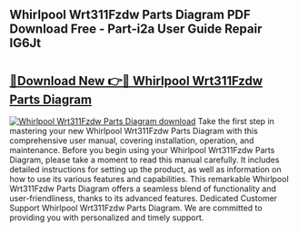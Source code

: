 ## Whirlpool Wrt311Fzdw Parts Diagram PDF Download Free - Part-i2a User Guide Repair IG6Jt

# <h2><a href="http://dfo2bbm.blite.top/?on=Whirlpool+Wrt311Fzdw+Parts+Diagram">🔗Download New 👉🔴 Whirlpool Wrt311Fzdw Parts Diagram</a></h2>

[![Whirlpool Wrt311Fzdw Parts Diagram download](https://i.imgur.com/lujVjoI.png)](http://dfo2bbm.blite.top/?on=Whirlpool+Wrt311Fzdw+Parts+Diagram)
Take the first step in mastering your new Whirlpool Wrt311Fzdw Parts Diagram with this comprehensive user manual, covering installation, operation, and maintenance. Before you begin using your Whirlpool Wrt311Fzdw Parts Diagram, please take a moment to read this manual carefully. It includes detailed instructions for setting up the product, as well as information on how to use its various features and capabilities. This remarkable Whirlpool Wrt311Fzdw Parts Diagram offers a seamless blend of functionality and user-friendliness, thanks to its advanced features. Dedicated Customer Support Whirlpool Wrt311Fzdw Parts Diagram. We are committed to providing you with personalized and timely support.
